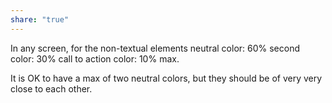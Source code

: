 ```yaml
---
share: "true"
---
```


In any screen, for the non-textual elements
neutral color: 60%
second color: 30%
call to action color: 10% max.

It is OK to have a max of two neutral colors, but they should be of very very close to each other.
